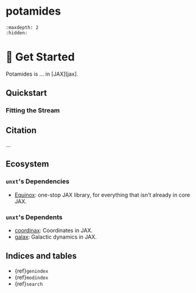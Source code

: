 # potamides

```{toctree}
:maxdepth: 2
:hidden:

```

# 🚀 Get Started
Potamides is ... in [JAX][jax].

## Quickstart

### Fitting the Stream



## Citation
...

## Ecosystem
### `unxt`'s Dependencies

- [Equinox][equinox]: one-stop JAX library, for everything that isn't already in
  core JAX.

### `unxt`'s Dependents
- [coordinax][coordinax]: Coordinates in JAX.
- [galax][galax]: Galactic dynamics in JAX.

 <!-- LINKS -->
[coordinax]: https://github.com/GalacticDynamics/coordinax
[equinox]: https://docs.kidger.site/equinox/
[galax]: https://github.com/GalacticDynamics/galax

## Indices and tables

- {ref}`genindex`
- {ref}`modindex`
- {ref}`search`
